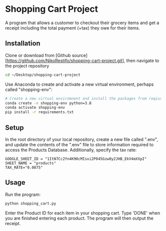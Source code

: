 # Shopping Cart Project

A program that allows a customer to checkout their grocery items and get a receipt including the total payment (+tax) they owe for their items.

## Installation

Clone or download from [Github source][https://github.com/NikoRestifo/shopping-cart-project.git], then navigate to the project repository

```sh
cd ~/Desktop/shopping-cart-project

```

Use Anaconda to create and activate a new virtual environment, perhaps called "shopping-env":

```sh
# Create a new virtual enviromnent and install the packages from reqiurements.txt:
conda create -n shopping-env python=3.8 
conda activate shopping-env
pip install -r requirements.txt
```

## Setup

In the root directory of your local repository, create a new file called ".env", and update the contents of the ".env" file to store information required to access the Products Database. Additionally, specify the tax rate:

    GOOGLE_SHEET_ID = "1ItN7Cc2Yn4K90cMIsxi2P045Gzw0y2JHB_EkV4mXXpI"
    SHEET_NAME = "products" 
    TAX_RATE="0.0875"

## Usage

Run the program:

```py
python shopping_cart.py
```

Enter the Product ID for each item in your shopping cart. Type 'DONE' when you are finished entering each product. The program will then output the receipt.